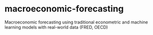 # macroeconomic-forecasting
Macroeconomic forecasting using traditional econometric and machine learning models with real-world data (FRED, OECD)
